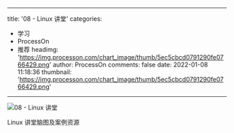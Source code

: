 
---
title: '08 - Linux 讲堂'
categories: 
 - 学习
 - ProcessOn
 - 推荐
headimg: 'https://img.processon.com/chart_image/thumb/5ec5cbcd0791290fe0766429.png'
author: ProcessOn
comments: false
date: 2022-01-08 11:18:36
thumbnail: 'https://img.processon.com/chart_image/thumb/5ec5cbcd0791290fe0766429.png'
---

<div>   
<img class="thumb" alt="08 - Linux 讲堂" src="https://img.processon.com/chart_image/thumb/5ec5cbcd0791290fe0766429.png" referrerpolicy="no-referrer">
<p>Linux 讲堂脑图及案例资源</p>  
</div>
            